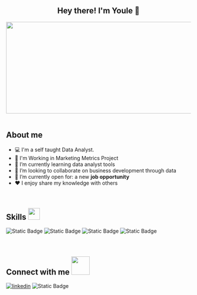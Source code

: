 <div align="center">
  <h2>Hey there! I'm Youle 👋 </h2>
    <img src="https://github.com/user-attachments/assets/dacd2836-11d9-4511-9199-8a7a2d6f8c87" width="650" height="250" >
</div>
<br>
<h2> About me </h2>

- 💻 I'm a self taught Data Analyst.
- 🔭 I'm Working in Marketing Metrics Project
- 🌱 I’m currently learning data analyst tools
- 👯 I’m looking to collaborate on business development through data
- 🤔 I’m currently open for: a new <b>job opportunity</b>
- ❤️ I enjoy share my knowledge with others

<br>
<h2> Skills <img src = "https://media2.giphy.com/media/QssGEmpkyEOhBCb7e1/giphy.gif?cid=ecf05e47a0n3gi1bfqntqmob8g9aid1oyj2wr3ds3mg700bl&rid=giphy.gif" width = 32px> </h2>

![Static Badge](https://img.shields.io/badge/Microsoft-Excel-green)
![Static Badge](https://img.shields.io/badge/Microsoft-PowerBI-darkgreen)
![Static Badge](https://img.shields.io/badge/PostgreSQL-lightgray?link=https%3A%2F%2Fwww.postgresql.org%2F)
![Static Badge](https://img.shields.io/badge/Python-blue)

<br>
<h2> Connect with me <img src='https://media4.giphy.com/media/v1.Y2lkPTc5MGI3NjExcGN0a3dpZjVyZWNrdHRqb21rbjFsam9uYjZsbHp4eXk2eHlzNGo3YSZlcD12MV9pbnRlcm5hbF9naWZfYnlfaWQmY3Q9cw/rkzUVAQe0zC52ActrJ/giphy.gif' width="50px"> </h2>

[![linkedin](https://img.shields.io/badge/linkedin-0A66C2?style=for-the-badge&logo=linkedin&logoColor=white)]([https://www.linkedin.com/](https://www.linkedin.com/in/youleissy-pino/))
![Static Badge](https://img.shields.io/badge/Gmail-red?labelColor=White&link=pinoyi2022gmail.com)
